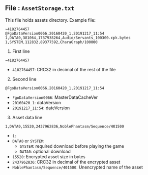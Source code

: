## File : `AssetStorage.txt`

This file holds assets directory. Example file:

```
~4182764457
@FgoDataVersion0066,20160420_1,20191217_11:54
1,DATA0,381064,1737938264,Audio/Servants_100300.cpk.bytes
1,SYSTEM,112832,89377592,CharaGraph/100000
```

1. First line
```
~4182764457
```
- `4182764457`: CRC32 in decimal of the rest of the file

2. Second line
```
@FgoDataVersion0066,20160420_1,20191217_11:54
```
- `FgoDataVersion0066`: MasterDataCacheVer
- `20160420_1`: dataVersion
- `20191217_11:54`: dateVersion

3. Asset data line
```
1,DATA0,15520,2437962836,NoblePhantasm/Sequence/401500
```
- `1`:
- `DATA0` or `SYSTEM`:
  - `SYSTEM`: required download before playing the game
  - `DATA0`: optional download
- `15520`: Encrypted asset size in bytes
- `2437962836`: CRC32 in decimal of the encrypted asset
- `NoblePhantasm/Sequence/401500`: Unencrypted name of the asset